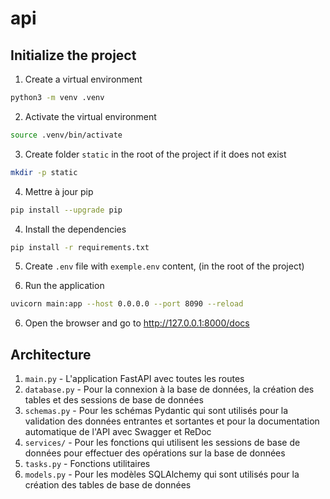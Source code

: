# api

## Initialize the project

1. Create a virtual environment

```bash
python3 -m venv .venv
```

2. Activate the virtual environment

```bash
source .venv/bin/activate
```

3. Create folder `static` in the root of the project if it does not exist

```bash
mkdir -p static
```

4. Mettre à jour pip

```bash
pip install --upgrade pip
```

4. Install the dependencies

```bash
pip install -r requirements.txt
```

5. Create `.env` file with `exemple.env` content, (in the root of the project)

6. Run the application

```bash
uvicorn main:app --host 0.0.0.0 --port 8090 --reload
```

6. Open the browser and go to http://127.0.0.1:8000/docs

## Architecture

1. `main.py` - L'application FastAPI avec toutes les routes
2. `database.py` - Pour la connexion à la base de données, la création des tables et des sessions de base de données
3. `schemas.py` - Pour les schémas Pydantic qui sont utilisés pour la validation des données entrantes et sortantes et pour la documentation automatique de l'API avec Swagger et ReDoc
4. `services/` - Pour les fonctions qui utilisent les sessions de base de données pour effectuer des opérations sur la base de données
5. `tasks.py` - Fonctions utilitaires
6. `models.py` - Pour les modèles SQLAlchemy qui sont utilisés pour la création des tables de base de données
